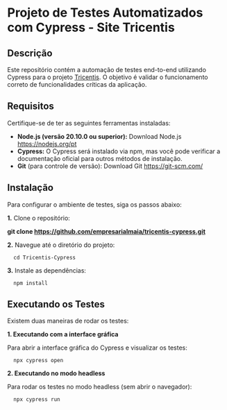# Projeto de Testes Automatizados com Cypress - Site Tricentis

## Descrição
Este repositório contém a automação de testes end-to-end utilizando Cypress para o projeto [Tricentis](https://sampleapp.tricentis.com/101/index.php). O objetivo é validar o funcionamento correto de funcionalidades críticas da aplicação.

## Requisitos
Certifique-se de ter as seguintes ferramentas instaladas:

- **Node.js (versão 20.10.0 ou superior):** Download Node.js https://nodejs.org/pt
- **Cypress:** O Cypress será instalado via npm, mas você pode verificar a documentação oficial para outros métodos de instalação.
- **Git** (para controle de versão): Download Git https://git-scm.com/

## Instalação
Para configurar o ambiente de testes, siga os passos abaixo:

**1.** Clone o repositório:

**git clone https://github.com/empresarialmaia/tricentis-cypress.git**

**2.** Navegue até o diretório do projeto:

      cd Tricentis-Cypress

**3.** Instale as dependências:

      npm install

## Executando os Testes
Existem duas maneiras de rodar os testes:

**1. Executando com a interface gráfica**

Para abrir a interface gráfica do Cypress e visualizar os testes:

      npx cypress open

**2. Executando no modo headless**

Para rodar os testes no modo headless (sem abrir o navegador):

      npx cypress run

